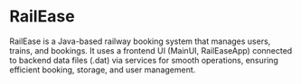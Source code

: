 # RailEase
RailEase is a Java-based railway booking system that manages users, trains, and bookings. It uses a frontend UI (MainUI, RailEaseApp) connected to backend data files (.dat) via services for smooth operations, ensuring efficient booking, storage, and user management.
